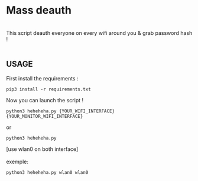 # Mass deauth
<br>
This script deauth everyone on every wifi around you & grab password hash !
<br><br>

## USAGE

First install the requirements :

```
pip3 install -r requirements.txt

```
Now you can launch the script !

```
python3 heheheha.py {YOUR_WIFI_INTERFACE} {YOUR_MONITOR_WIFI_INTERFACE}
```

or 

```
python3 heheheha.py
```
[use wlan0 on both interface]
<br><br>
exemple:
<br>
```
python3 heheheha.py wlan0 wlan0
```

